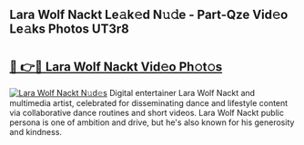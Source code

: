 ## Lara Wolf Nackt Le𝚊k𝚎d N𝚞𝚍e - Part-Qze Vid𝚎o Le𝚊ks Photos UT3r8

# <h2><a href="http://fb92am.evod.top/?m=Lara+Wolf+Nackt">🔗 👉🔴 Lara Wolf Nackt Vid𝚎o Ph𝚘t𝚘s</a></h2>

[![Lara Wolf Nackt N𝚞d𝚎s](https://i.imgur.com/8V9OHl7.gif)](http://fb92am.evod.top/?m=Lara+Wolf+Nackt)
Digital entertainer Lara Wolf Nackt and multimedia artist, celebrated for disseminating dance and lifestyle content via collaborative dance routines and short videos. Lara Wolf Nackt public persona is one of ambition and drive, but he's also known for his generosity and kindness. 
